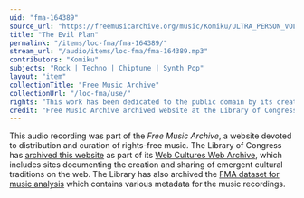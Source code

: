 ```yaml
---
uid: "fma-164389"
source_url: "https://freemusicarchive.org/music/Komiku/ULTRA_PERSON_VOL4/Komiku_-_ULTRA_PERSON_VOL4_-_06_The_Evil_Plan"
title: "The Evil Plan"
permalink: "/items/loc-fma/fma-164389/"
stream_url: "/audio/items/loc-fma/fma-164389.mp3"
contributors: "Komiku"
subjects: "Rock | Techno | Chiptune | Synth Pop"
layout: "item"
collectionTitle: "Free Music Archive"
collectionUrl: "/loc-fma/use/"
rights: "This work has been dedicated to the public domain by its creator, thus is free to use and reuse without restriction. You can copy, modify, distribute and perform the work, even for commercial purposes, all without asking permission. Attribution is recommended but not required."
credit: "Free Music Archive archived website at the Library of Congress, Web Archives Division."
---
```


This audio recording was part of the _Free Music Archive_, a website devoted to distribution and curation of rights-free music. The Library of Congress has [archived this website](https://www.loc.gov/item/lcwaN0026492/) as part of its [Web Cultures Web Archive](https://www.loc.gov/collections/web-cultures-web-archive/about-this-collection/), which includes sites documenting the creation and sharing of emergent cultural traditions on the web. The Library has also archived the [FMA dataset for music analysis](https://catalog.loc.gov/vwebv/search?searchCode=LCCN&searchArg=2018655052&searchType=1&permalink=y) which contains various metadata for the music recordings.